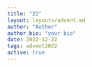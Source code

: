 ```yaml
---
title: "22"
layout: layouts/advent.md
author: "Author"
author_bio: "your bio"
date: 2022-12-22
tags: advent2022
active: true
---
```

